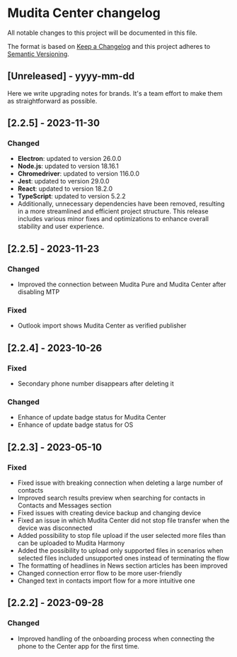 # Mudita Center changelog

All notable changes to this project will be documented in this file.

The format is based on [Keep a Changelog](http://keepachangelog.com/)
and this project adheres to [Semantic Versioning](http://semver.org/).

## [Unreleased] - yyyy-mm-dd

Here we write upgrading notes for brands. It's a team effort to make them as
straightforward as possible.

## [2.2.5] - 2023-11-30

### Changed

- **Electron**: updated to version 26.0.0
- **Node.js**: updated to version 18.16.1
- **Chromedriver**: updated to version 116.0.0
- **Jest**: updated to version 29.0.0
- **React**: updated to version 18.2.0
- **TypeScript**: updated to version 5.2.2
- Additionally, unnecessary dependencies have been removed, resulting in a more streamlined and efficient project structure. This release includes various minor fixes and optimizations to enhance overall stability and user experience.

## [2.2.5] - 2023-11-23

### Changed

- Improved the connection between Mudita Pure and Mudita Center after disabling MTP

### Fixed

- Outlook import shows Mudita Center as verified publisher


## [2.2.4] - 2023-10-26

### Fixed

- Secondary phone number disappears after deleting it

### Changed

- Enhance of update badge status for Mudita Center
- Enhance of update badge status for OS

## [2.2.3] - 2023-05-10

### Fixed

- Fixed issue with breaking connection when deleting a large number of contacts
- Improved search results preview when searching for contacts in Contacts and Messages section
- Fixed issues with creating device backup and changing device
- Fixed an issue in which Mudita Center did not stop file transfer when the device was disconnected
- Added possibility to stop file upload if the user selected more files than can be uploaded to Mudita Harmony
- Added the possibility to upload only supported files in scenarios when selected files included unsupported ones instead of terminating the flow
- The formatting of headlines in News section articles has been improved
- Changed connection error flow to be more user-friendly
- Changed text in contacts import flow for a more intuitive one

## [2.2.2] - 2023-09-28

### Changed

- Improved handling of the onboarding process when connecting the phone to the Center app for the first time.
